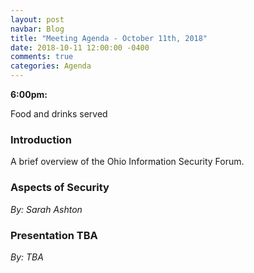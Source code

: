 ```yaml
---
layout: post
navbar: Blog
title: "Meeting Agenda - October 11th, 2018"
date: 2018-10-11 12:00:00 -0400
comments: true
categories: Agenda
---
```


**6:00pm:**

Food and drinks served

### Introduction

A brief overview of the Ohio Information Security Forum.

### **Aspects of Security**
_By: Sarah Ashton_

### **Presentation TBA**
_By: TBA_
